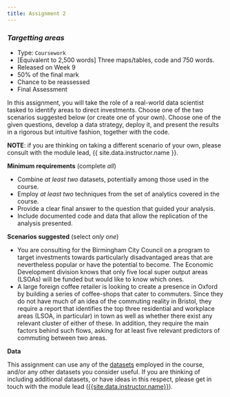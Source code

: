 ```yaml
---
title: Assignment 2
---
```


### *Targetting areas*

* Type: `Coursework`
* [Equivalent to 2,500 words] Three maps/tables, code and 750 words.
* Released on Week 9
* 50% of the final mark
* Chance to be reassessed
* Final Assessment

In this assignment, you will take the role of a real-world data scientist
tasked to identify areas to direct investments. Choose one of the two
scenarios suggested below (or create one of your own).
Choose one of the given questions, develop a data
strategy, deploy it, and present the results in a rigorous but intuitive
fashion, together with the code.

**NOTE**: if you are thinking on taking a different scenario of your own,
please consult with the module lead, {{ site.data.instructor.name }}.

**Minimum requirements** (complete *all*)

* Combine *at least two* datasets, potentially among those used in the course.
* Employ *at least two* techniques from the set of analytics covered in the
  course.
* Provide a clear final answer to the question that guided your analysis.
* Include documented code and data that allow the replication of the analysis
  presented.

**Scenarios suggested** (select *only one*)

* You are consulting for the Birmingham City Council on a program to target
  investments towards particularly disadvantaged areas that are nevertheless
  popular or have the potential to become. The Economic Development division
  knows that only five local super output areas (LSOAs) will be funded but
  would like to know which ones.
* A large foreign coffee retailer is looking to create a presence in
  Oxford by building a series of coffee-shops that cater to commuters. Since
  they do not have much of an idea of the commuting reality in Bristol, they
  require a report that identifies the top three residential and workplace
  areas (LSOA, in particular) in town as well as whether there exist any
  relevant cluster of either of these. In addition, they require the main 
  factors behind such flows, asking for at least five relevant predictors
  of commuting between two areas.

**Data**

This assignment can use any of the [datasets]({{site.baseurl}}/datasets.html)
employed in the course, and/or any other datasets you consider useful. If you are 
thinking of including additional datasets, or have ideas in this respect,
please get in touch with the module lead 
([{{site.data.instructor.name}}](mailto:{{site.data.instructor.email}})).


